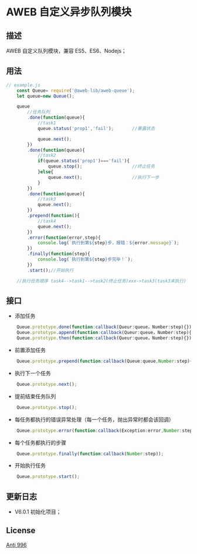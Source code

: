 # AWEB 自定义异步队列模块

## 描述

AWEB 自定义队列模块，兼容 ES5、ES6、Nodejs；

## 用法

```javascript
// example.js
    const Queue= require('@aweb-lib/aweb-queue');
    let queue=new Queue();

    queue
        //任务队列
        .done(function(queue){
            //task1
            queue.status('prop1','fail');       //暴露状态

            queue.next();
        })
        .done(function(queue){
            //task2
            if(queue.status('prop1')==='fail'){
                queue.stop();                   //终止任务
            }else{
                queue.next();                   //执行下一步
            }
        })
        .done(function(queue){
            //task3
            queue.next();
        })
        .prepend(function(){
            //task4
            queue.next();
        })
        .error(function(error,step){
            console.log(`执行到第${step}步，报错：${error.message}`);
        })
        .finally(function(step){
            console.log(`执行到第${step}步完毕！`);
        })
        .start();//开始执行

    //执行任务顺序 task4-->task1-->task2(终止任务)xxx->task3(task3未执行)
```

## 接口

- 添加任务

```javascript
    Queue.prototype.done(function:callback(Queur:queue，Number:step){});
    Queue.prototype.append(function:callback(Queur:queue，Number:step){});
    Queue.prototype.then(function:callback(Queur:queue，Number:step){});
```

- 前置添加任务

``` javascript
    Queue.prototype.prepend(function:callback(Queue:queue,Number:step){});
```

- 执行下一个任务

``` javascript
    Queue.prototype.next();
```

- 提前结束任务队列

``` javascript
    Queue.prototype.stop();
```

- 每任务都执行的错误异常处理（每一个任务，抛出异常时都会该回调）

``` javascript
    Queue.prototype.error(function:callback(Exception:error,Number:step));
```

- 每个任务都执行的步骤

``` javascript
    Queue.prototype.finally(function:callback(Number:step));
```

- 开始执行任务

``` javascript
    Queue.prototype.start();
```

<!--日志 Start-->

## 更新日志

- V6.0.1 初始化项目；

<!--日志 End-->

## License
[Anti 996](https://github.com/996icu/996.ICU/blob/master/LICENSE) 
